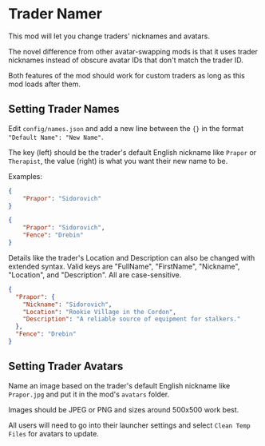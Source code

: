 # Trader Namer

This mod will let you change traders' nicknames and avatars.

The novel difference from other avatar-swapping mods is that it uses trader nicknames instead of obscure avatar IDs that don't match the trader ID.

Both features of the mod should work for custom traders as long as this mod loads after them.

## Setting Trader Names
Edit `config/names.json` and add a new line between the `{}` in the format `"Default Name": "New Name"`.

The key (left) should be the trader's default English nickname like `Prapor` or `Therapist`, the value (right) is what you want their new name to be.

Examples:
```json
{
    "Prapor": "Sidorovich"
}
```
```json
{
    "Prapor": "Sidorovich",
    "Fence": "Drebin"
}
```
Details like the trader's Location and Description can also be changed with extended syntax.
Valid keys are "FullName", "FirstName", "Nickname", "Location", and "Description". All are case-sensitive.
```json
{
  "Prapor": {
    "Nickname": "Sidorovich",
    "Location": "Rookie Village in the Cordon",
    "Description": "A reliable source of equipment for stalkers."
  },
  "Fence": "Drebin"
}
```

## Setting Trader Avatars
Name an image based on the trader's default English nickname like `Prapor.jpg` and put it in the mod's `avatars` folder.

Images should be JPEG or PNG and sizes around 500x500 work best.

All users will need to go into their launcher settings and select `Clean Temp Files` for avatars to update.
